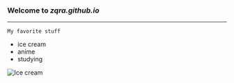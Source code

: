 ### Welcome to *zqra.github.io*
---
`My favorite stuff`
- ice cream
- anime
- studying

![Ice cream](https://www.google.com/url?sa=i&url=https%3A%2F%2Fwww.baking-sense.com%2F2016%2F08%2F07%2Fsweet-corn-ice-cream%2F&psig=AOvVaw0-WYZpEk-T7USCKO0V2YCv&ust=1668645761523000&source=images&cd=vfe&ved=0CBAQjRxqFwoTCJCnkJS8sfsCFQAAAAAdAAAAABAZ)

